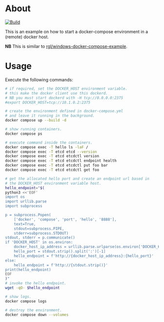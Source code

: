 # About

[![Build](https://github.com/rgl/ubuntu-docker-compose-example/actions/workflows/build.yml/badge.svg)](https://github.com/rgl/ubuntu-docker-compose-example/actions/workflows/build.yml)

This is an example on how to start a docker-compose environment in a (remote) docker host.

**NB** This is similar to [rgl/windows-docker-compose-example](https://github.com/rgl/windows-docker-compose-example).

# Usage

Execute the following commands:

```bash
# if required, set the DOCKER_HOST environment variable.
# this make the docker client use this dockerd.
# NB you must start dockerd with -H tcp://0.0.0.0:2375
#export DOCKER_HOST=tcp://10.1.0.2:2375

# create the environment defined in docker-compose.yml
# and leave it running in the background.
docker compose up --build -d

# show running containers.
docker compose ps

# execute command inside the containers.
docker compose exec -T hello ls -laF /
docker compose exec -T etcd etcd --version
docker compose exec -T etcd etcdctl version
docker compose exec -T etcd etcdctl endpoint health
docker compose exec -T etcd etcdctl put foo bar
docker compose exec -T etcd etcdctl get foo

# get the allocated hello port and create an endpoint url based in
# the DOCKER_HOST environment variable host.
hello_endpoint="$(
python3 <<'EOF'
import os
import urllib.parse
import subprocess

p = subprocess.Popen(
    ['docker', 'compose', 'port', 'hello', '8888'],
    text=True,
    stdout=subprocess.PIPE,
    stderr=subprocess.STDOUT)
stdout, stderr = p.communicate()
if 'DOCKER_HOST' in os.environ:
    docker_host_ip_address = urllib.parse.urlparse(os.environ['DOCKER_HOST']).netloc.split(':')[0]
    hello_port = stdout.strip().split(':')[-1]
    hello_endpoint = f'http://{docker_host_ip_address}:{hello_port}'
else:
    hello_endpoint = f'http://{stdout.strip()}'
print(hello_endpoint)
EOF
)"
# invoke the hello endpoint.
wget -qO- $hello_endpoint

# show logs.
docker compose logs

# destroy the environment.
docker compose down --volumes
```
